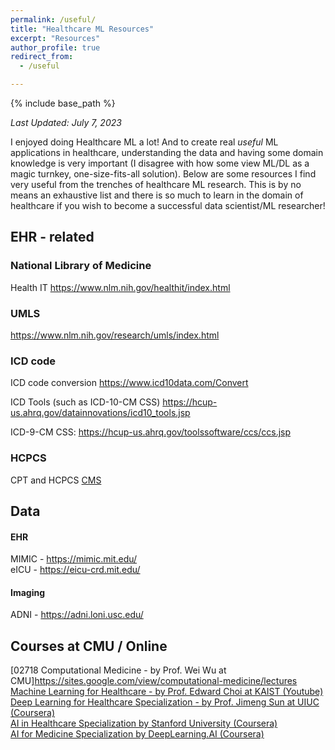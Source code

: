 ```yaml
---
permalink: /useful/
title: "Healthcare ML Resources"
excerpt: "Resources"
author_profile: true
redirect_from: 
  - /useful

---
```


{% include base_path %}

*Last Updated: July 7, 2023* 

I enjoyed doing Healthcare ML a lot! And to create real *useful* ML applications in healthcare, understanding the data and having some domain knowledge is very important (I disagree with how some view ML/DL as a magic turnkey, one-size-fits-all solution). Below are some resources I find very useful from the trenches of healthcare ML research. This is by no means an exhaustive list and there is so much to learn in the domain of healthcare if you wish to become a successful data scientist/ML researcher!

EHR - related 
---
### National Library of Medicine
Health IT <https://www.nlm.nih.gov/healthit/index.html>

### UMLS
<https://www.nlm.nih.gov/research/umls/index.html>

### ICD code 

ICD code conversion
<https://www.icd10data.com/Convert>

ICD Tools (such as ICD-10-CM CSS)
<https://hcup-us.ahrq.gov/datainnovations/icd10_tools.jsp>

ICD-9-CM CSS:
<https://hcup-us.ahrq.gov/toolssoftware/ccs/ccs.jsp>

### HCPCS

CPT and HCPCS
[CMS](https://www.cms.gov/medicare/coding/medhcpcsgeninfo/hcpcs_coding_questions#:~:text=The%20CPT%2D4%20is%20a,and%20other%20health%20care%20professionals.)

Data
---
#### EHR
MIMIC - <https://mimic.mit.edu/> <br />
eICU - <https://eicu-crd.mit.edu/> <br />

#### Imaging
ADNI - <https://adni.loni.usc.edu/> <br />

Courses at CMU / Online
---
[02718 Computational Medicine - by Prof. Wei Wu at CMU]https://sites.google.com/view/computational-medicine/lectures
[Machine Learning for Healthcare - by Prof. Edward Choi at KAIST (Youtube)](https://www.youtube.com/watch?v=sQrg-lICjtc&list=PLLENHvsRRLjAFG3pVw4TkifCrdk4Qd8Py) <br />
[Deep Learning for Healthcare Specialization - by Prof. Jimeng Sun at UIUC (Coursera)](https://www.coursera.org/specializations/deep-learning-healthcare) <br />
[AI in Healthcare Specialization by Stanford University (Coursera)](https://www.coursera.org/specializations/ai-healthcare) <br />
[AI for Medicine Specialization by DeepLearning.AI (Coursera)](https://www.coursera.org/specializations/ai-for-medicine) <br />
